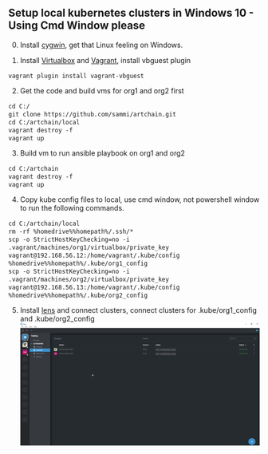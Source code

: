 Setup local kubernetes clusters in Windows 10 - Using Cmd Window please
-----------------------------------------------------------------------

0. Install [cygwin](https://cygwin.com/install.html), get that Linux feeling on Windows.

1. Install [Virtualbox](https://www.virtualbox.org/) and [Vagrant](https://www.vagrantup.com/), install vbguest plugin
```
vagrant plugin install vagrant-vbguest
```

2. Get the code and build vms for org1 and org2 first
```
cd C:/
git clone https://github.com/sammi/artchain.git
cd C:/artchain/local
vagrant destroy -f
vagrant up
```
3. Build vm to run ansible playbook on org1 and org2
```
cd C:/artchain
vagrant destroy -f
vagrant up
```
4. Copy kube config files to local, use cmd window, not powershell window to run the following commands.

```
cd C:/artchain/local
rm -rf %homedrive%%homepath%/.ssh/*
scp -o StrictHostKeyChecking=no -i .vagrant/machines/org1/virtualbox/private_key vagrant@192.168.56.12:/home/vagrant/.kube/config %homedrive%%homepath%/.kube/org1_config
scp -o StrictHostKeyChecking=no -i .vagrant/machines/org2/virtualbox/private_key vagrant@192.168.56.13:/home/vagrant/.kube/config %homedrive%%homepath%/.kube/org2_config
```

5. Install [lens](https://k8slens.dev/) and connect clusters, connect clusters for .kube/org1_config and .kube/org2_config
![Screenshot](lens_with_clusters.png)
